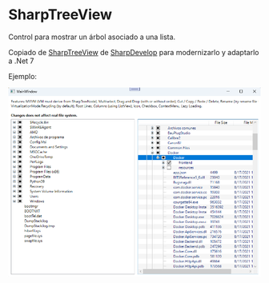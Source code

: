 # SharpTreeView

Control para mostrar un árbol asociado a una lista.

Copiado de [SharpTreeView](https://github.com/icsharpcode/SharpDevelop/tree/master/src/Libraries/SharpTreeView) de 
[SharpDevelop](https://github.com/icsharpcode/SharpDevelop) para modernizarlo y adaptarlo a .Net 7

Ejemplo:

![Ejemplo](/help/Images/Sample.png)
